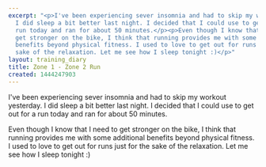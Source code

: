 ```yaml
---
excerpt: "<p>I've been experiencing sever insomnia and had to skip my workout yesterday.
  I did sleep a bit better last night. I decided that I could use to get out for a
  run today and ran for about 50 minutes.</p><p>Even though I know that I need to
  get stronger on the bike, I think that running provides me with some additional
  benefits beyond physical fitness. I used to love to get out for runs just for the
  sake of the relaxation. Let me see how I sleep tonight :)</p>"
layout: training_diary
title: Zone 1 - Zone 2 Run
created: 1444247903
---
```

<p>I've been experiencing sever insomnia and had to skip my workout yesterday. I did sleep a bit better last night. I decided that I could use to get out for a run today and ran for about 50 minutes.</p><p>Even though I know that I need to get stronger on the bike, I think that running provides me with some additional benefits beyond physical fitness. I used to love to get out for runs just for the sake of the relaxation. Let me see how I sleep tonight :)</p>
